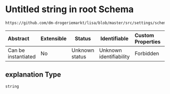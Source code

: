 # Untitled string in root Schema

```txt
https://github.com/dm-drogeriemarkt/lisa/blob/master/src/settings/schema.json#/properties/locations/items/properties/label/properties/explanation
```




| Abstract            | Extensible | Status         | Identifiable            | Custom Properties | Additional Properties | Access Restrictions | Defined In                                                                               |
| :------------------ | ---------- | -------------- | ----------------------- | :---------------- | --------------------- | ------------------- | ---------------------------------------------------------------------------------------- |
| Can be instantiated | No         | Unknown status | Unknown identifiability | Forbidden         | Allowed               | none                | [settings.schema.json\*](../../src/settings/settings.schema.json "open original schema") |

## explanation Type

`string`
